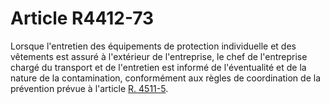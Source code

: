 # Article R4412-73

  
Lorsque l'entretien des équipements de protection individuelle et des vêtements est assuré à l'extérieur de l'entreprise, le chef de l'entreprise chargé du transport et de l'entretien est informé de l'éventualité et de la nature de la contamination, conformément aux règles de coordination de la prévention prévue à l'article [R. 4511-5][1].

 [1]: /affichCodeArticle.do?cidTexte=LEGITEXT000006072050&idArticle=LEGIARTI000018491536&dateTexte=&categorieLien=cid